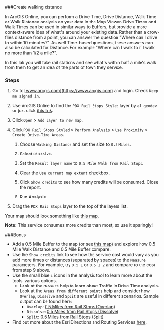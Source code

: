 ###Create walking distance

In ArcGIS Online, you can perform a Drive Time, Drive Distance, Walk Time or Walk Distance analysis on your data in the Map Viewer. Drive Times and Walk Times can be used in similar ways to Buffers, but provide a more context-aware idea of what's around your existing data. Rather than a crow-flies distance from a point, you can answer the question "Where can I drive to within 10 minutes?". As well Time-based questions, these answers can also be calculated for Distance. For example "Where can I walk to if I walk no more than 1/2 a mile?".

In this lab you will take rail stations and see what's within half a mile's walk from them to get an idea of the parts of town they service.

### Steps

1. Go to [www.arcgis.com](https://www.arcgis.com) and login. Check `Keep me signed in`.

2. Use ArcGIS Online to find the `PDX_Rail_Stops_Styled` layer by `al_geodev` or just click [this link](http://www.arcgis.com/home/item.html?id=4acaaab6e79949328a8b2c39a593899e).

3. Click `Open` > `Add layer to new map`.

4. Click `PDX Rail Stops Styled` > `Perform Analysis` > `Use Proximity` > `Create Drive-Time Areas`.

	1. Choose `Walking Distance` and set the size to `0.5` `Miles`.

	2. Select `Dissolve`.

	3. Set the `Result layer name` to `0.5 Mile Walk from Rail Stops`.

	4. Clear the `Use current map extent` checkbox.

	5. Click `Show credits` to see how many credits will be consumed. Close the report.

	6. Run Analysis.

5. Drag the `PDX Rail Stops` layer to the top of the layers list.

Your map should look something like [this map](http://www.arcgis.com/home/webmap/viewer.html?webmap=5bd7a5da276042edbee8171edb2d03d4).

**Note:** This service consumes more credits than most, so use it sparingly!

###Bonus 

* Add a 0.5 Mile Buffer to the map (or see [this map](http://www.arcgis.com/home/webmap/viewer.html?webmap=b9327ec156fc43ea91f4722d557ed2ec)) and explore how 0.5 Mile Walk Distance and 0.5 Mile Buffer compare.
* Use the `Show credits` link to see how the service cost would vary as you add more times or distances (separated by spaces) to the `Measure` parameters. For example, try `0.5 1` or `0.5 1 2` and compare to the cost from step 9 above.
* Use the small blue `i` icons in the analysis tool to learn more about the tools' various options.
	* Look at the `Measure` help to learn about Traffic in Drive Time analysis.
	* Look at the `Areas from different points` help and consider how `Overlap`, `Dissolve` and `Split` are useful in different scenarios. Sample output can be found here:
		* `Overlap`: [0.5 Miles from Rail Stops (Overlap)](http://www.arcgis.com/home/item.html?id=858515a25fc6481c8fe809778b007a50)
		* `Dissolve`: [0.5 Miles from Rail Stops (Dissolve)](http://www.arcgis.com/home/item.html?id=87c3c2d21b6f417297157ddedcf6c199)
		* `Split`: [0.5 Miles from Rail Stops (Split)](http://www.arcgis.com/home/item.html?id=09a1b5b03ab14d0a96d92655f024ccca)
* Find out more about the Esri Directions and Routing Services [here](https://developers.arcgis.com/en/features/directions/).